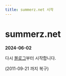 ```yaml
---
title: summerz.net 시작
---
```


# summerz.net

**2024-06-02**

다시 [블로그](/blog)부터 시작합니다.

(2011-09-21 까지 복구)